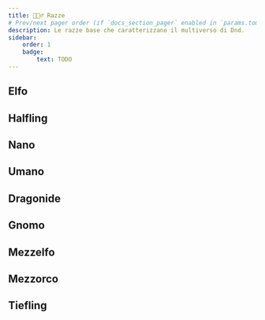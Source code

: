 ```yaml
---
title: 🧝🏻‍♂️ Razze
# Prev/next pager order (if `docs_section_pager` enabled in `params.toml`)
description: Le razze base che caratterizzano il multiverso di Dnd.
sidebar:
    order: 1
    badge:
        text: TODO
---
```


## Elfo

## Halfling

## Nano

## Umano

## Dragonide

## Gnomo

## Mezzelfo

## Mezzorco

## Tiefling
